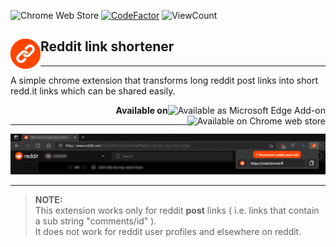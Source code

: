 ![Chrome Web Store](https://img.shields.io/chrome-web-store/v/enabdfbmpfocnjpedmmnhcblcapknhgi)
[![CodeFactor](https://www.codefactor.io/repository/github/sourhub226/reddit-link-shortener-chrome-extension/badge?s=31289ff6224e1e4b2993d70216cdee0223b79b60)](https://www.codefactor.io/repository/github/sourhub226/reddit-link-shortener-chrome-extension)
![ViewCount](https://views.whatilearened.today/views/github/sourhub226/reddit-link-shortener-chrome-extension.svg)

## <a href="https://github.com/sourhub226/reddit-link-shortener-chrome-extension/releases"><img align="left" src="src/ext-icons/ext-logo-48.png"></a> Reddit link shortener 

---

A simple chrome extension that transforms long reddit post links into short redd.it links which can be shared easily.

<p align="right"><b>Available on </b>
  <a href="https://microsoftedge.microsoft.com/addons/detail/aijliklipcbmdapjccjgbbimknglopjf">
    <img align="right" src="https://upload.wikimedia.org/wikipedia/en/thumb/9/98/Microsoft_Edge_logo_%282019%29.svg/50px-Microsoft_Edge_logo_%282019%29.svg.png" alt="Available as Microsoft Edge Add-on">
  </a>
  <a href="https://chrome.google.com/webstore/detail/reddit-link-shortener/enabdfbmpfocnjpedmmnhcblcapknhgi">
    <img align="right" src="https://upload.wikimedia.org/wikipedia/commons/thumb/a/a5/Google_Chrome_icon_%28September_2014%29.svg/50px-Google_Chrome_icon_%28September_2014%29.svg.png" alt="Available on Chrome web store">
  </a>
</p>

---

![screenshot](screenshot.png)

---

> **NOTE:**  
> This extension works only for reddit **post** links ( i.e. links that contain a sub string "comments/id" ).<br>
> It does not work for reddit user profiles and elsewhere on reddit.
